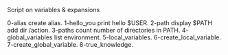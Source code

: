 Script on variables & expansions


0-alias create alias.
1-hello_you print hello $USER.
2-path display $PATH add dir /action.
3-paths count number of directories in PATH.
4-global_variables list environment.
5-local_variables.
6-create_local_variable.
7-create_global_variable.
8-true_knowledge. 
